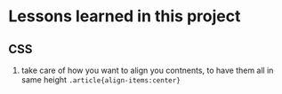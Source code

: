 <h1>Lessons learned in this project</h1>
<h2>CSS</h2>
<ol>
<li>take care of how you want to align you contnents, to have them all in same height <code>.article{align-items:center}<code> </li>
</ol>

